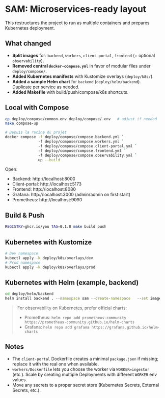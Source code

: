 # SAM: Microservices-ready layout

This restructures the project to run as multiple containers and prepares Kubernetes deployment.

## What changed

- **Split images** for: `backend`, `workers`, `client-portal`, `frontend` (+ optional `observability`).
- **Removed central `docker-compose.yml`** in favor of modular files under `deploy/compose/`.
- **Added Kubernetes manifests** with Kustomize overlays (`deploy/k8s/`).
- **Added a sample Helm chart** for `backend` (`deploy/helm/backend`). Duplicate per service as needed.
- **Added Makefile** with build/push/compose/k8s shortcuts.

## Local with Compose

```bash
cp deploy/compose/common.env deploy/compose/.env   # adjust if needed
make compose-up
```

```bash
# Depuis la racine du projet
docker compose -f deploy/compose/compose.backend.yml `
               -f deploy/compose/compose.workers.yml `
               -f deploy/compose/compose.client-portal.yml `
               -f deploy/compose/compose.frontend.yml `
               -f deploy/compose/compose.observability.yml `
               up --build
```

Open:
- Backend: http://localhost:8000
- Client-portal: http://localhost:5173
- Frontend: http://localhost:8080
- Grafana: http://localhost:3000 (admin/admin on first start)
- Prometheus: http://localhost:9090

## Build & Push

```bash
REGISTRY=ghcr.io/you TAG=0.1.0 make build push
```

## Kubernetes with Kustomize

```bash
# Dev namespace
kubectl apply -k deploy/k8s/overlays/dev
# Prod namespace
kubectl apply -k deploy/k8s/overlays/prod
```

## Kubernetes with Helm (example, backend)

```bash
cd deploy/helm/backend
helm install backend . --namespace sam --create-namespace   --set image.repository=$REGISTRY/sam-backend --set image.tag=$TAG
```

> For observability on Kubernetes, prefer official charts:
> - Prometheus: `helm repo add prometheus-community https://prometheus-community.github.io/helm-charts`
> - Grafana: `helm repo add grafana https://grafana.github.io/helm-charts`

## Notes

- The `client-portal` Dockerfile creates a minimal `package.json` if missing; replace it with the real one when available.
- `workers/Dockerfile` lets you choose the worker via `WORKER=ingestor` (etc.). Scale by creating multiple Deployments with different `WORKER` env values.
- Move any secrets to a proper secret store (Kubernetes Secrets, External Secrets, etc.).
